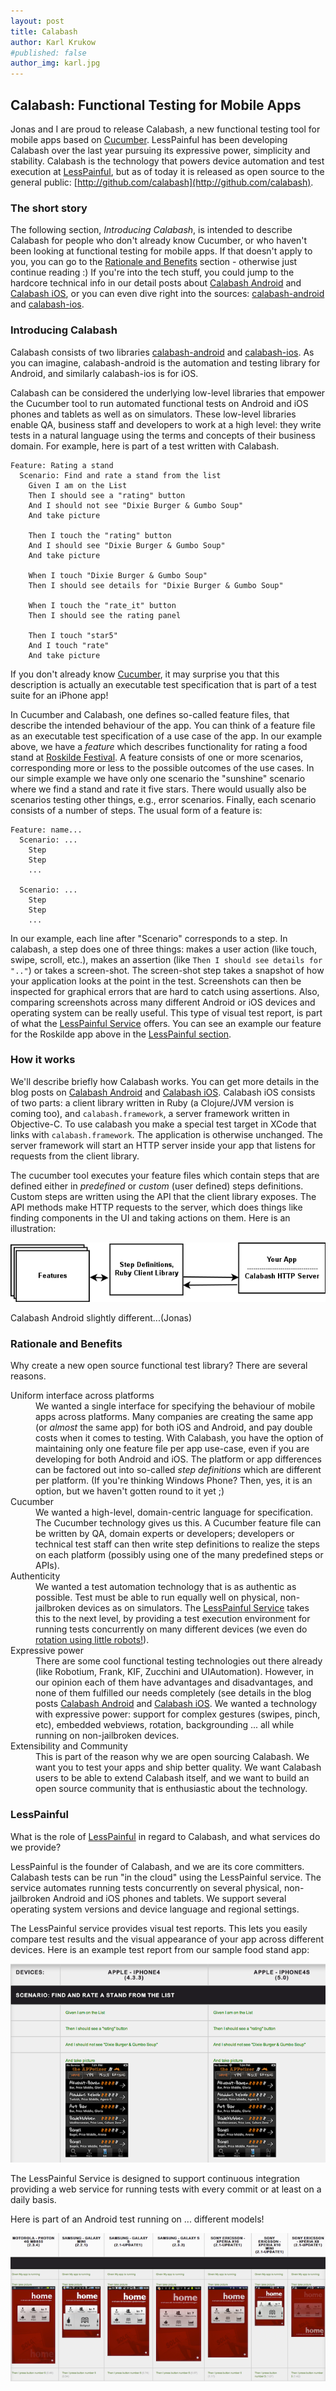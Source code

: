 ```yaml
---
layout: post
title: Calabash
author: Karl Krukow
#published: false
author_img: karl.jpg
---
```


Calabash: Functional Testing for Mobile Apps
--------------------------------------------

Jonas and I are proud to release
Calabash, a new functional testing tool for mobile apps based on
[Cucumber](http://cukes.info). LessPainful has been developing
Calabash over the last year pursuing its expressive power, simplicity
and stability. Calabash is the technology that powers device
automation and test execution at
[LessPainful](http://www.lesspainful.com), but as of today it is
released as open source to the general public:
[http://github.com/calabash](http://github.com/calabash).

### The short story

The following section, *Introducing Calabash*, is intended to describe
Calabash for people who don't already know Cucumber, or who haven't
been looking at functional testing for mobile apps. If that doesn't
apply to you, you can go to the <a href="#rationale">Rationale and
Benefits</a> section - otherwise just continue reading :) If you're
into the tech stuff, you could jump to the hardcore technical info in
our detail posts about
[Calabash Android](http://blog.lesspainful.com/...)  and
[Calabash iOS](http://blog.lesspainful.com/...), or you can even dive
right into the sources:
[calabash-android](http://github.com/calabash/calabash-android) and
[calabash-ios](http://github.com/calabash/calabash-ios).

### Introducing Calabash

Calabash consists of two libraries
[calabash-android](http://github.com/calabash/calabash-android) and
[calabash-ios](http://github.com/calabash/calabash-ios). As you can
imagine, calabash-android is the automation and testing library for
Android, and similarly calabash-ios is for iOS.

Calabash can be considered the underlying low-level libraries that
empower the Cucumber tool to run automated functional tests on
Android and iOS phones and tablets as well as on
simulators. These low-level libraries enable QA, business staff and
developers to work at a high level: they write tests in a natural
language using the terms and concepts of their business domain. For
example, here is part of a test written with Calabash.

    Feature: Rating a stand
      Scenario: Find and rate a stand from the list
        Given I am on the List
        Then I should see a "rating" button
        And I should not see "Dixie Burger & Gumbo Soup"
        And take picture

        Then I touch the "rating" button
        And I should see "Dixie Burger & Gumbo Soup"
        And take picture

        When I touch "Dixie Burger & Gumbo Soup"
        Then I should see details for "Dixie Burger & Gumbo Soup"

        When I touch the "rate_it" button
        Then I should see the rating panel

        Then I touch "star5"
        And I touch "rate"
        And take picture

If you don't already know [Cucumber](http://cukes.info), it may
surprise you that this description is actually an executable test
specification that is part of a test suite for an iPhone app!

In Cucumber and Calabash, one defines so-called feature files, that
describe the intended behaviour of the app. You can think of a feature
file as an executable test specification of a use case of the app. In
our example above, we have a *feature* which describes functionality
for rating a food stand at
[Roskilde Festival](http://roskilde-festival.dk/uk/). A feature
consists of one or more scenarios, corresponding more or less to the
possible outcomes of the use cases. In our simple example we have only
one scenario the "sunshine" scenario where we find a stand and rate it
five stars. There would usually also be scenarios testing other
things, e.g., error scenarios. Finally, each scenario consists of a
number of steps. The usual form of a feature is:

    Feature: name...
      Scenario: ...
        Step
        Step
        ...

      Scenario: ...
        Step
        Step
        ...


In our example, each line after "Scenario"
corresponds to a step. In calabash, a step does one of three things:
makes a user action (like touch, swipe, scroll, etc.), makes an
assertion (like `Then I should see details for ".."`) or takes a
screen-shot. The screen-shot step takes a snapshot of how your
application looks at the point in the test. Screenshots can then be
inspected for graphical errors that are hard to catch using
assertions. Also, comparing screenshots across many different Android
or iOS devices and operating system can be really useful. This type of visual test report, is part of what the [LessPainful Service](http://www.lesspainful.com) offers. You can see an example our feature for the Roskilde app above in the <a href="#LessPainful">LessPainful section</a>.


### How it works
We'll describe briefly how Calabash works. You can get more details in the blog posts on [Calabash Android](http://blog.lesspainful.com/...) and [Calabash iOS](http://blog.lesspainful.com/...). Calabash iOS consists of two parts: a client library written in Ruby (a Clojure/JVM version is coming too), and `calabash.framework`, a server framework written in Objective-C. To use calabash you make a special test target in XCode that links with `calabash.framework`. The application is otherwise unchanged. The server framework will start an HTTP server inside your app that listens for requests from the client library.

The cucumber tool executes your feature files which contain steps that are defined either in *predefined* or *custom* (user defined) steps definitions. Custom steps are written using the API that the client library exposes. The API methods make HTTP requests to the server, which does things like finding components in the UI and taking actions on them. Here is an illustration:

![asdf](img/calabash-ios.png)

Calabash Android slightly different...(Jonas)


<a name="rationale"></a>
### Rationale and Benefits

Why create a new open source functional test library? There are several reasons.

<dl>
 <dt>Uniform interface across platforms</dt>
 <dd>We wanted a single interface for
    specifying the behaviour of mobile apps across platforms. Many
    companies are creating the same app (or <em>almost</em> the same app) for
    both iOS and Android, and pay double costs when it comes to
    testing. With Calabash, you have the option of maintaining
    only one feature file per app use-case, even if you are
    developing for both Android and iOS. The platform or app
    differences can be factored out into so-called <em>step definitions</em>
    which are different per platform. (If you're thinking Windows Phone? Then, yes, it is an option, but we haven't gotten round to it yet ;)
 </dd>
 <dt>Cucumber</dt>
 <dd>We wanted a high-level, domain-centric language for specification. The Cucumber technology gives us this. A Cucumber feature file can be written by QA, domain experts or developers; developers or technical test staff can then write step definitions to realize the steps on each platform (possibly using one of the many predefined steps or APIs).</dd>
 <dt>Authenticity</dt>
 <dd>We wanted a test automation technology that is as authentic as possible. Test must be able to run equally well on physical, non-jailbroken devices as on simulators. The <a href="#LessPainful">LessPainful Service</a> takes this to the next level, by providing a test execution environment for running tests concurrently on many different devices (we even do <a href="">rotation using little robots!</a>).
 </dd>
 <dt>Expressive power</dt>
 <dd>There are some cool functional testing technologies out there already (like Robotium, Frank, KIF, Zucchini and UIAutomation). However, in our opinion each of them have advantages and disadvantages, and none of them fulfilled our needs completely (see details in the blog posts <a href="#">Calabash Android</a> and <a href="#">Calabash iOS</a>. We wanted a technology with expressive power: support for complex gestures (swipes, pinch, etc), embedded webviews, rotation, backgrounding ... all while running on non-jailbroken devices.
 </dd>
 <dt>Extensibility and Community</dt>
 <dd>This is part of the reason why we are open sourcing Calabash. We want you to test your apps and ship better quality. We want Calabash users to be able to extend Calabash itself, and we want to build an open source community that is enthusiastic about the technology.
 </dd>

</dl>


<a name="LessPainful"></a>
### LessPainful

What is the role of [LessPainful](http://www.lesspainful.com) in
regard to Calabash, and what services do we provide?

LessPainful is the founder of Calabash, and we are its core
committers. Calabash tests can be run "in the cloud" using the
LessPainful service. The service automates running tests concurrently
on several physical, non-jailbroken Android and iOS phones and
tablets. We support several operating system versions and device
language and regional settings.

The LessPainful service provides visual test reports. This lets you
easily compare test results and the visual appearance of your app
across different devices. Here is an example test report from our sample food stand app:

<a href="img/test_report_overview.png">
<img src="img/test_report_large.png" title="Test report overview" alt="Test report overview">
</a>


The LessPainful Service is designed to support continuous integration
providing a web service for running tests with every commit or at
least on a daily basis.



Here is part of an Android test running on ... different models!

<a href="img/android_test_report_overview.png">
<img src="img/android_test_report_large.png" title="Android test report overview" alt="Android test report overview">
</a>

